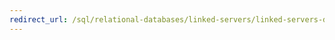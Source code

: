 ```yaml
--- 
redirect_url: /sql/relational-databases/linked-servers/linked-servers-database-engine 
--- 
```

